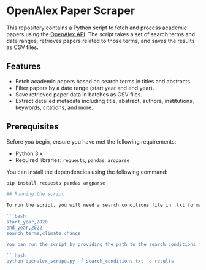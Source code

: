 # OpenAlex Paper Scraper

This repository contains a Python script to fetch and process academic papers using the [OpenAlex API](https://openalex.org/). The script takes a set of search terms and date ranges, retrieves papers related to those terms, and saves the results as CSV files. 

## Features

- Fetch academic papers based on search terms in titles and abstracts.
- Filter papers by a date range (start year and end year).
- Save retrieved paper data in batches as CSV files.
- Extract detailed metadata including title, abstract, authors, institutions, keywords, citations, and more.

## Prerequisites

Before you begin, ensure you have met the following requirements:
- Python 3.x
- Required libraries: `requests`, `pandas`, `argparse`

You can install the dependencies using the following command:

```bash
pip install requests pandas argparse

## Running the script

To run the script, you will need a search conditions file in .txt format that specifies the search terms and date range. Here's the format of the search conditions file:

```bash
start_year,2020
end_year,2022
search_terms,climate change

You can run the script by providing the path to the search conditions file using the -f option. Optionally, specify the output folder where the results should be saved with -o.

```bash
python openalex_scrape.py -f search_conditions.txt -o results
